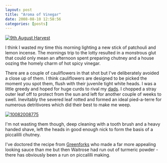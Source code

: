 ```yaml
---
layout: post
title: "Aroma of Vinegar"
date: 2008-08-10 12:58:56
categories: [posts]
---
```


[![9th August Harvest](https://farm4.static.flickr.com/3237/2746948685_76b7c99c37_m.jpg)](https://www.flickr.com/photos/warriorwomen/2746948685/)

I think I wasted my time this morning lighting a new stick of patchouli and lemon incense. The mornings trip to the lotty resulted in a monstrous glut that could only mean an afternoon spent preparing chutney and a house oozing the homely charm of hot spicy vinegar.

There are a couple of cauliflowers in that shot but I've deliberately avoided a close up of them. I think cauliflowers are designed to be picked the moment you spot them, flush with their juvenile tight white heads. I was a little greedy and hoped for huge curds to rival my [dads](https://www.flickr.com/photos/warriorwomen/2519969363/). I chopped a stray outer leaf off to protect from the sun and left for another couple of weeks to swell. Inevitably the severed leaf rotted and formed an ideal pied-a-terre for numerous detritivores which did their best to make me weep.

[![10082008775](https://farm4.static.flickr.com/3273/2749571082_b55b0dba06_m.jpg)](https://www.flickr.com/photos/warriorwomen/2749571082/)

I'm not wasting them though, deep cleaning with a tooth brush and a heavy handed shave, left the heads in good enough nick to form the basis of a piccalilli chutney.

I've doctored the recipe from [Greenforks](https://greenforks.com/2008/08/hot-spicy-piccalilli/) who made a far more appealing looking sauce than me but then Waitrose had run out of turmeric powder - there has obviously been a run on piccalilli making.
